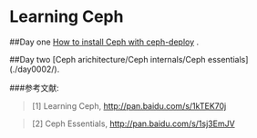 # Learning Ceph

##Day one
[How to install Ceph with ceph-deploy](./day0001/) .

##Day two
[Ceph arichitecture/Ceph internals/Ceph essentials] (./day0002/).

###参考文献:

>\[1] Learning Ceph, <http://pan.baidu.com/s/1kTEK70j>

>\[2] Ceph Essentials, <http://pan.baidu.com/s/1sj3EmJV>

